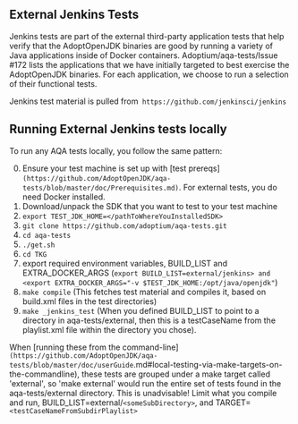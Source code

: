 ## External Jenkins Tests

Jenkins tests are part of the external third-party application tests that help verify that the AdoptOpenJDK binaries are good by running a variety of Java applications inside of Docker containers. Adoptium/aqa-tests/Issue #172 lists the applications that we have initially targeted to best exercise the AdoptOpenJDK binaries. For each application, we choose to run a selection of their functional tests.

Jenkins test material is pulled from` https://github.com/jenkinsci/jenkins`

## Running External Jenkins tests locally

To run any AQA tests locally, you follow the same pattern:

0. Ensure your test machine is set up with [test prereqs]`(https://github.com/AdoptOpenJDK/aqa-tests/blob/master/doc/Prerequisites.md)`. For external tests, you do need Docker installed.
1. Download/unpack the SDK that you want to test to your test machine
1. `export TEST_JDK_HOME=</pathToWhereYouInstalledSDK>`
1. `git clone https://github.com/adoptium/aqa-tests.git`
1. `cd aqa-tests`
1. `./get.sh`
1. `cd TKG`
1. export required environment variables, BUILD_LIST and EXTRA_DOCKER_ARGS (`export BUILD_LIST=external/jenkins> and <export EXTRA_DOCKER_ARGS="-v $TEST_JDK_HOME:/opt/java/openjdk"`)
1. `make compile` (This fetches test material and compiles it, based on build.xml files in the test directories)
1. `make _jenkins_test` (When you defined BUILD_LIST to point to a directory in aqa-tests/external, then this is a testCaseName from the playlist.xml file within the directory you chose).

When [running these from the command-line]`(https://github.com/AdoptOpenJDK/aqa-tests/blob/master/doc/userGuide`.md#local-testing-via-make-targets-on-the-commandline), these tests are grouped under a make target called 'external', so 'make external' would run the entire set of tests found in the aqa-tests/external directory. This is unadvisable! Limit what you compile and run, BUILD_LIST=external/`<someSubDirectory>`, and TARGET=`<testCaseNameFromSubdirPlaylist>`
